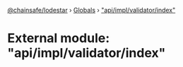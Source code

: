 [@chainsafe/lodestar](../README.md) › [Globals](../globals.md) › ["api/impl/validator/index"](_api_impl_validator_index_.md)

# External module: "api/impl/validator/index"


